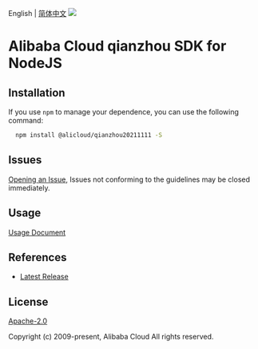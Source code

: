 English | [简体中文](README-CN.md)
![](https://aliyunsdk-pages.alicdn.com/icons/AlibabaCloud.svg)

# Alibaba Cloud qianzhou SDK for NodeJS

## Installation
If you use `npm` to manage your dependence, you can use the following command:

```sh
  npm install @alicloud/qianzhou20211111 -S
```

## Issues
[Opening an Issue](https://github.com/aliyun/alibabacloud-typescript-sdk/issues/new), Issues not conforming to the guidelines may be closed immediately.

## Usage
[Usage Document](https://github.com/aliyun/alibabacloud-typescript-sdk/blob/master/docs/Usage-EN.md#quick-examples)

## References
* [Latest Release](https://github.com/aliyun/alibabacloud-typescript-sdk/)

## License
[Apache-2.0](http://www.apache.org/licenses/LICENSE-2.0)

Copyright (c) 2009-present, Alibaba Cloud All rights reserved.
